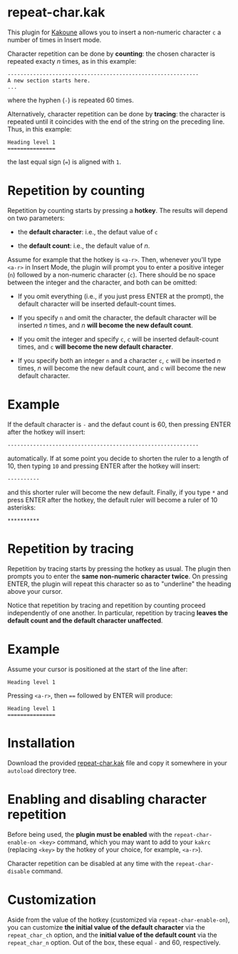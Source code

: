 # repeat-char.kak

This plugin for [Kakoune](https://kakoune.org/) allows you to insert a non-numeric
character `c` a number of times in Insert mode.

Character repetition can be done by **counting**: the chosen character is repeated
exacty _n_ times, as in this example:

```
------------------------------------------------------------
A new section starts here.
...
```

where the hyphen (`-`) is repeated 60 times.

Alternatively, character repetition can be done by **tracing**: the character is
repeated until it coincides with the end of the string on the preceding line.
Thus, in this example:

```
Heading level 1
===============
```

the last equal sign (`=`) is aligned with `1`.


# Repetition by counting

Repetition by counting starts by pressing a **hotkey**. The results will depend on two
parameters:

* the **default character**: i.e., the defaut value of `c`

* the **default count**: i.e., the default value of _n_.

Assume for example that the hotkey is `<a-r>`. Then, whenever you'll type `<a-r>` in
Insert Mode, the plugin will prompt you to enter a positive integer (`n`) followed by
a non-numeric character (`c`). There should be no space between the integer and the
character, and both can be omitted:

* If you omit everything (i.e., if you just press ENTER at the prompt), the
default character will be inserted default-count times.

* If you specify `n` and omit the character, the default character will be
inserted _n_ times, and _n_ **will become the new default count**.

* If you omit the integer and specify `c`, `c` will be inserted default-count
times, and `c` **will become the new default character**.

* If you specify both an integer `n` and a character `c`, `c` will be inserted
_n_ times, _n_ will become the new default count, and `c` will become the new
default character.


# Example 

If the default character is `-` and the defaut count is 60, then pressing ENTER after
the hotkey will insert:

```
------------------------------------------------------------
```

automatically. If at some point you decide to shorten the ruler to a length of 10,
then typing `10` and pressing ENTER after the hotkey will insert:

```
----------
```

and this shorter ruler will become the new default. Finally, if you type `*` and
press ENTER after the hotkey, the default ruler will become a ruler of 10 asterisks:

```
**********
```


# Repetition by tracing

Repetition by tracing starts by pressing the hotkey as usual. The plugin then prompts
you to enter the **same non-numeric character twice**. On pressing ENTER, the plugin
will repeat this character so as to "underline" the heading above your cursor.

Notice that repetition by tracing and repetition by counting proceed independently of
one another. In particular, repetition by tracing **leaves the default count and the
default character unaffected**.


# Example 

Assume your cursor is positioned at the start of the line after:

```
Heading level 1

```

Pressing `<a-r>`, then `==` followed by ENTER will produce:

```
Heading level 1
===============
```


# Installation

Download the provided [repeat-char.kak](./repeat-char.kak) file and copy it
somewhere in your `autoload` directory tree.


# Enabling and disabling character repetition

Before being used, the **plugin must be enabled** with the `repeat-char-enable-on
<key>` command, which you may want to add to your `kakrc` (replacing `<key>` by the
hotkey of your choice, for example, `<a-r>`).

Character repetition can be disabled at any time with the `repeat-char-disable`
command.


# Customization

Aside from the value of the hotkey (customized via `repeat-char-enable-on`), you can
customize **the initial value of the default character** via the `repeat_char_ch`
option, and the **initial value of the default count** via the `repeat_char_n`
option. Out of the box, these equal `-` and 60, respectively.

